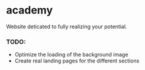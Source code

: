 # academy
Website deticated to fully realizing your potential.

### TODO:

- Optimize the loading of the background image
- Create real landing pages for the different sections
